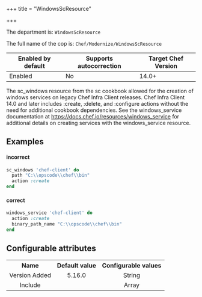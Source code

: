 +++
title = "WindowsScResource"

+++

<!-- This content is automatically generated. See https://github.com/chef/chef-web-docs/blob/main/generated/README.md -->

The department is: `WindowsScResource`

The full name of the cop is: `Chef/Modernize/WindowsScResource`

| Enabled by default | Supports autocorrection | Target Chef Version |
| --- | --- | --- |
| Enabled | No | 14.0+ |

The sc_windows resource from the sc cookbook allowed for the creation of windows services on legacy Chef Infra Client releases. Chef Infra Client 14.0 and later includes :create, :delete, and :configure actions without the need for additional cookbook dependencies. See the windows_service documentation at https://docs.chef.io/resources/windows_service for additional details on creating services with the windows_service resource.

## Examples


#### incorrect

```ruby
sc_windows 'chef-client' do
  path "C:\\opscode\\chef\\bin"
  action :create
end
```

#### correct

```ruby
windows_service 'chef-client' do
  action :create
  binary_path_name "C:\\opscode\\chef\\bin"
end
```

## Configurable attributes

<table>
<tbody><tr>
<th>Name</th>
<th>Default value</th>
<th>Configurable values</th>
</tr>
<tr>
<td style="text-align:center">Version Added</td>
<td style="text-align:center">5.16.0</td>
<td style="text-align:center">String</td>
</tr>
<tr><td style="text-align:center">Include</td>
<td style="text-align:center"><ul>
</ul>
</td>
<td style="text-align:center">Array</td>
</tr></tbody></table>
